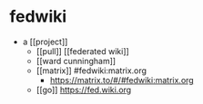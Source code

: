 # fedwiki

- a [[project]]
  - [[pull]] [[federated wiki]]
  - [[ward cunningham]]
  - [[matrix]] #fedwiki:matrix.org
    - https://matrix.to/#/#fedwiki:matrix.org
  - [[go]] https://fed.wiki.org

